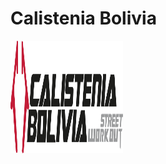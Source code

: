 # Calistenia Bolivia

 <img src="app/sscalistenia/src/img/calistenia.svg" alt="Logo" width="180" height="180">
